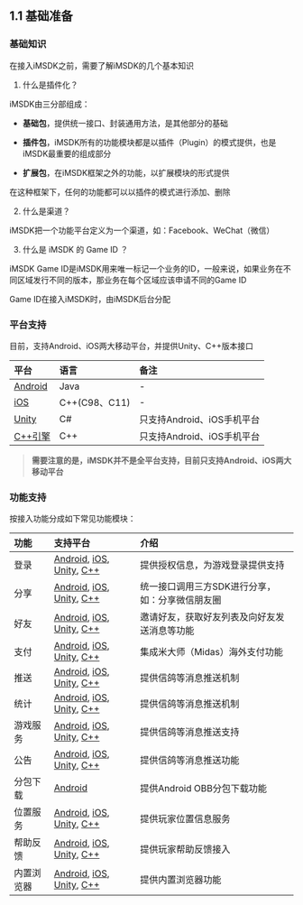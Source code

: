 ## 1.1 基础准备

### 基础知识

在接入iMSDK之前，需要了解iMSDK的几个基本知识

1. 什么是插件化？
  
  iMSDK由三分部组成：
  
  * **基础包**，提供统一接口、封装通用方法，是其他部分的基础
  
  * **插件包**，iMSDK所有的功能模块都是以插件（Plugin）的模式提供，也是iMSDK最重要的组成部分
  
  * **扩展包**，在iMSDK框架之外的功能，以扩展模块的形式提供

  在这种框架下，任何的功能都可以以插件的模式进行添加、删除
  
2. 什么是渠道？

  iMSDK把一个功能平台定义为一个渠道，如：Facebook、WeChat（微信）

3. 什么是 iMSDK 的 Game ID ？

  iMSDK Game ID是iMSDK用来唯一标记一个业务的ID，一般来说，如果业务在不同区域发行不同的版本，那业务在每个区域应该申请不同的Game ID
 
  Game ID在接入iMSDK时，由iMSDK后台分配

### 平台支持

目前，支持Android、iOS两大移动平台，并提供Unity、C++版本接口

| 平台 | 语言 | 备注 |
| :-- | :-- | :-- |
| [Android](../Android/README.md) | Java | - |
| [iOS](iOS/README.md) | C++(C98、C11) | - |
| [Unity](Unity/README.md) | C# | 只支持Android、iOS手机平台 |
| [C++引擎](Cpp/README.md) | C++ | 只支持Android、iOS手机平台 |

>**需要注意的是，iMSDK并不是全平台支持，目前只支持Android、iOS两大移动平台**

### 功能支持

按接入功能分成如下常见功能模块：

| 功能 | 支持平台 | 介绍 |
| :-- | :-- | :-- |
| 登录 | [Android](../Android/README.md), [iOS](../iOS/README.md), [Unity](./Unity/README.md), [C++](../Cpp/README.md) | 提供授权信息，为游戏登录提供支持 |
| 分享 | [Android](../Android/README.md), [iOS](../iOS/README.md), [Unity](./Unity/README.md), [C++](../Cpp/README.md) | 统一接口调用三方SDK进行分享，如：分享微信朋友圈 |
| 好友 | [Android](../Android/README.md), [iOS](../iOS/README.md), [Unity](./Unity/README.md), [C++](../Cpp/README.md) | 邀请好友，获取好友列表及向好友发送消息等功能 |
| 支付 | [Android](../Android/README.md), [iOS](../iOS/README.md), [Unity](./Unity/README.md), [C++](../Cpp/README.md) | 集成米大师（Midas）海外支付功能 |
| 推送 | [Android](../Android/README.md), [iOS](../iOS/README.md), [Unity](./Unity/README.md), [C++](../Cpp/README.md) | 提供信鸽等消息推送机制 |
| 统计 | [Android](../Android/README.md), [iOS](../iOS/README.md), [Unity](./Unity/README.md), [C++](../Cpp/README.md) | 提供信鸽等消息推送机制 |
| 游戏服务 | [Android](../Android/README.md), [iOS](../iOS/README.md), [Unity](./Unity/README.md), [C++](../Cpp/README.md) | 提供信鸽等消息推送支持 |
| 公告 | [Android](../Android/README.md), [iOS](../iOS/README.md), [Unity](./Unity/README.md), [C++](../Cpp/README.md) | 提供信鸽等消息推送功能 |
| 分包下载 | [Android](../Android/README.md) | 提供Android OBB分包下载功能 |
| 位置服务 | [Android](../Android/README.md), [iOS](../iOS/README.md), [Unity](./Unity/README.md), [C++](../Cpp/README.md) | 提供玩家位置信息服务 |
| 帮助反馈 | [Android](../Android/README.md), [iOS](../iOS/README.md), [Unity](./Unity/README.md), [C++](../Cpp/README.md) | 提供玩家帮助反馈接入 |
| 内置浏览器 | [Android](../Android/README.md), [iOS](../iOS/README.md), [Unity](./Unity/README.md), [C++](../Cpp/README.md) | 提供内置浏览器功能 |
